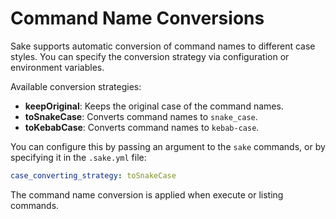 # Command Name Conversions

Sake supports automatic conversion of command names to different case styles. You can specify the conversion strategy via configuration or environment variables.

Available conversion strategies:

- **keepOriginal**: Keeps the original case of the command names.
- **toSnakeCase**: Converts command names to `snake_case`.
- **toKebabCase**: Converts command names to `kebab-case`.

You can configure this by passing an argument to the `sake` commands, or by specifying it in the `.sake.yml` file:

```yaml
case_converting_strategy: toSnakeCase
```

The command name conversion is applied when execute or listing commands.
